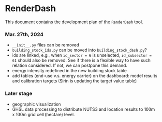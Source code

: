 
# RenderDash

This document contains the development plan of the `RenderDash` tool. 

### Mar. 27th, 2024

- `__init__.py` files can be removed
- `building_stock_ids.py` can be moved into `building_stock_dash.py`?
- ids are linked, e.g., when `id_sector = 6` is unselected, `id_subsector = 61` should also be removed. See if there is a flexible way to have such relation considered. If not, we can postpone this demand.
- energy intensity redefined in the new building stock table
- add tables (end-use v.s. energy carrier) on the dashboard: model results and calibration targets (Sirin is updating the target value table)


### Later stage

- geographic visualization
- GHSL data processing to distribute NUTS3 and location results to 100m x 100m grid cell (hectare) level.

